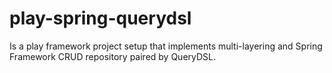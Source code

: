 # play-spring-querydsl
Is a play framework project setup that implements multi-layering and Spring Framework CRUD repository paired by QueryDSL.
